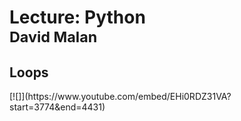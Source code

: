 # Lecture: Python<br><small>David Malan</small>


## Loops

<div markdown="1" class="extend">
[![]](https://www.youtube.com/embed/EHi0RDZ31VA?start=3774&end=4431)
</div>

